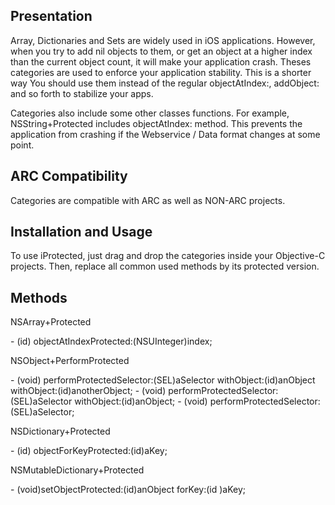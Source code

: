 Presentation
--------------

Array, Dictionaries and Sets are widely used in iOS applications. However, when you try to add nil objects to them, or get an object at a higher index than the current object count, it will make your application crash. Theses categories are used to enforce your application stability. This is a shorter way  You should use them instead of the regular objectAtIndex:, addObject: and so forth to stabilize your apps. 

Categories also include some other classes functions. For example, NSString+Protected includes objectAtIndex: method. This prevents the application from crashing if the Webservice / Data format changes at some point.


ARC Compatibility
--------------

Categories are compatible with ARC as well as NON-ARC projects.


Installation and Usage
--------------

To use iProtected, just drag and drop the categories inside your Objective-C projects. Then, replace all common used methods by its protected version.


Methods
--------------

<dl>
  <dt>NSArray+Protected</dt>
</dl>
	- (id) objectAtIndexProtected:(NSUInteger)index;

<dl>
  <dt>NSObject+PerformProtected</dt>
</dl>
	- (void) performProtectedSelector:(SEL)aSelector withObject:(id)anObject withObject:(id)anotherObject;
	- (void) performProtectedSelector:(SEL)aSelector withObject:(id)anObject;
	- (void) performProtectedSelector:(SEL)aSelector;

<dl>
  <dt>NSDictionary+Protected</dt>
</dl>
	- (id) objectForKeyProtected:(id)aKey;

<dl>
  <dt>NSMutableDictionary+Protected</dt>
</dl>
	- (void)setObjectProtected:(id)anObject forKey:(id <NSCopying>)aKey;